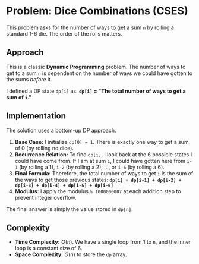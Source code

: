 # Problem: Dice Combinations (CSES)

This problem asks for the number of ways to get a sum `n` by rolling a standard 1-6 die. The order of the rolls matters.

## Approach

This is a classic **Dynamic Programming** problem. The number of ways to get to a sum `n` is dependent on the number of ways we could have gotten to the sums *before* it.

I defined a DP state `dp[i]` as:
**`dp[i]` = "The total number of ways to get a sum of `i`."**

## Implementation

The solution uses a bottom-up DP approach.

1.  **Base Case:** I initialize `dp[0] = 1`. There is exactly one way to get a sum of 0 (by rolling no dice).
2.  **Recurrence Relation:** To find `dp[i]`, I look back at the 6 possible states I could have come from. If I am at sum `i`, I could have gotten here from `i-1` (by rolling a 1), `i-2` (by rolling a 2), ..., or `i-6` (by rolling a 6).
3.  **Final Formula:** Therefore, the total number of ways to get `i` is the sum of the ways to get those previous states:
    **`dp[i] = dp[i-1] + dp[i-2] + dp[i-3] + dp[i-4] + dp[i-5] + dp[i-6]`**
4.  **Modulus:** I apply the modulus `% 1000000007` at each addition step to prevent integer overflow.

The final answer is simply the value stored in `dp[n]`.

## Complexity

* **Time Complexity:** $O(n)$. We have a single loop from 1 to `n`, and the inner loop is a constant size of 6.
* **Space Complexity:** $O(n)$ to store the `dp` array.
